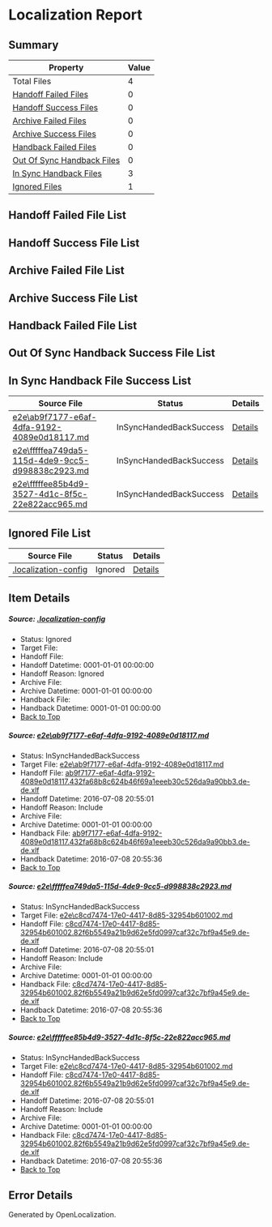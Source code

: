 # <a name='report-top'></a> Localization Report

## Summary
 Property | Value 
 -------- | ----- 
 Total Files | 4
[ Handoff Failed Files ](#handoff-failed-list)| 0
[ Handoff Success Files ](#handoff-success-list)| 0
[ Archive Failed Files ](#archive-failed-list)| 0
[ Archive Success Files ](#archive-success-list)| 0
[ Handback Failed Files ](#handback-failed-list)| 0
[ Out Of Sync Handback Files ](#outofsync-handback-success-list)| 0
[ In Sync Handback Files ](#insync-handback-success-list)| 3
[ Ignored Files ](#ignored-list)| 1

## <a name='handoff-failed-list'></a> Handoff Failed File List

## <a name='handoff-success-list'></a> Handoff Success File List

## <a name='archive-failed-list'></a> Archive Failed File List

## <a name='archive-success-list'></a> Archive Success File List

## <a name='handback-failed-list'></a> Handback Failed File List

## <a name='outofsync-handback-success-list'></a> Out Of Sync Handback Success File List

## <a name='insync-handback-success-list'></a> In Sync Handback File Success List
 Source File | Status | Details 
 ----------- | ------ | ------- 
 [e2e\ab9f7177-e6af-4dfa-9192-4089e0d18117.md](https://github.com/OpenLocalizationTestOrg/oltest/blob/4f59ad60c90c8ca1562f68549bb9e1deb54e19eb/e2e/ab9f7177-e6af-4dfa-9192-4089e0d18117.md) | InSyncHandedBackSuccess | [Details](#efd05c46db07fbcdd04f02a1ef8166c87c6d65eb1)
 [e2e\fffffea749da5-115d-4de9-9cc5-d998838c2923.md](https://github.com/OpenLocalizationTestOrg/oltest/blob/1940485fcb391fd40e360efa0c8022ec370d5f98/e2e/fffffea749da5-115d-4de9-9cc5-d998838c2923.md) | InSyncHandedBackSuccess | [Details](#bf4fc33d52c63b7171984cbc569af3a8560233322)
 [e2e\fffffee85b4d9-3527-4d1c-8f5c-22e822acc965.md](https://github.com/OpenLocalizationTestOrg/oltest/blob/1940485fcb391fd40e360efa0c8022ec370d5f98/e2e/fffffee85b4d9-3527-4d1c-8f5c-22e822acc965.md) | InSyncHandedBackSuccess | [Details](#bf4fc33d52c63b7171984cbc569af3a8560233323)

## <a name='ignored-list'></a> Ignored File List
 Source File | Status | Details 
 ----------- | ------ | ------- 
 [.localization-config](https://github.com/OpenLocalizationTestOrg/oltest/blob/1940485fcb391fd40e360efa0c8022ec370d5f98/.localization-config) | Ignored | [Details](#3d4f252ac210baf56311d7e97dcc2db10974dbd20)

## Item Details
##### <a name='3d4f252ac210baf56311d7e97dcc2db10974dbd20'></a> Source: [.localization-config](https://github.com/OpenLocalizationTestOrg/oltest/blob/1940485fcb391fd40e360efa0c8022ec370d5f98/.localization-config)
* Status: Ignored
* Target File: 
* Handoff File: 
* Handoff Datetime: 0001-01-01 00:00:00
* Handoff Reason: Ignored
* Archive File: 
* Archive Datetime: 0001-01-01 00:00:00
* Handback File: 
* Handback Datetime: 0001-01-01 00:00:00
* [Back to Top](#report-top)

##### <a name='efd05c46db07fbcdd04f02a1ef8166c87c6d65eb1'></a> Source: [e2e\ab9f7177-e6af-4dfa-9192-4089e0d18117.md](https://github.com/OpenLocalizationTestOrg/oltest/blob/4f59ad60c90c8ca1562f68549bb9e1deb54e19eb/e2e/ab9f7177-e6af-4dfa-9192-4089e0d18117.md)
* Status: InSyncHandedBackSuccess
* Target File: [e2e\ab9f7177-e6af-4dfa-9192-4089e0d18117.md](https://github.com/OpenLocalizationTestOrg/oltest-dede-fly/blob/121841db5f7974607d09ed5a16923c590894d3a0/e2e/ab9f7177-e6af-4dfa-9192-4089e0d18117.md)
* Handoff File: [ab9f7177-e6af-4dfa-9192-4089e0d18117.432fa68b8c624b46f69a1eeeb30c526da9a90bb3.de-de.xlf](https://github.com/OpenLocalizationTestOrg/olhandoff-e2e/blob/c1a17c073c55ef2f30c5e61aa67d27b627028b61/ol-handoff/OpenLocalizationTestOrg/oltest-dede-fly/ci/ht/ab9f7177-e6af-4dfa-9192-4089e0d18117.432fa68b8c624b46f69a1eeeb30c526da9a90bb3.de-de.xlf)
* Handoff Datetime: 2016-07-08 20:55:01
* Handoff Reason: Include
* Archive File: 
* Archive Datetime: 0001-01-01 00:00:00
* Handback File: [ab9f7177-e6af-4dfa-9192-4089e0d18117.432fa68b8c624b46f69a1eeeb30c526da9a90bb3.de-de.xlf](https://github.com/OpenLocalizationTestOrg/olhandback-e2e/blob/1625d39f67ea6800c58a6c96d083fc159fcc23cb/ol-handback/OpenLocalizationTestOrg/oltest-dede-fly/ci/ht/ab9f7177-e6af-4dfa-9192-4089e0d18117.432fa68b8c624b46f69a1eeeb30c526da9a90bb3.de-de.xlf)
* Handback Datetime: 2016-07-08 20:55:36
* [Back to Top](#report-top)

##### <a name='bf4fc33d52c63b7171984cbc569af3a8560233322'></a> Source: [e2e\fffffea749da5-115d-4de9-9cc5-d998838c2923.md](https://github.com/OpenLocalizationTestOrg/oltest/blob/1940485fcb391fd40e360efa0c8022ec370d5f98/e2e/fffffea749da5-115d-4de9-9cc5-d998838c2923.md)
* Status: InSyncHandedBackSuccess
* Target File: [e2e\c8cd7474-17e0-4417-8d85-32954b601002.md](https://github.com/OpenLocalizationTestOrg/oltest-dede-fly/blob/121841db5f7974607d09ed5a16923c590894d3a0/e2e/c8cd7474-17e0-4417-8d85-32954b601002.md)
* Handoff File: [c8cd7474-17e0-4417-8d85-32954b601002.82f6b5549a21b9d62e5fd0997caf32c7bf9a45e9.de-de.xlf](https://github.com/OpenLocalizationTestOrg/olhandoff-e2e/blob/c1a17c073c55ef2f30c5e61aa67d27b627028b61/ol-handoff/OpenLocalizationTestOrg/oltest-dede-fly/ci/ht/c8cd7474-17e0-4417-8d85-32954b601002.82f6b5549a21b9d62e5fd0997caf32c7bf9a45e9.de-de.xlf)
* Handoff Datetime: 2016-07-08 20:55:01
* Handoff Reason: Include
* Archive File: 
* Archive Datetime: 0001-01-01 00:00:00
* Handback File: [c8cd7474-17e0-4417-8d85-32954b601002.82f6b5549a21b9d62e5fd0997caf32c7bf9a45e9.de-de.xlf](https://github.com/OpenLocalizationTestOrg/olhandback-e2e/blob/1625d39f67ea6800c58a6c96d083fc159fcc23cb/ol-handback/OpenLocalizationTestOrg/oltest-dede-fly/ci/ht/c8cd7474-17e0-4417-8d85-32954b601002.82f6b5549a21b9d62e5fd0997caf32c7bf9a45e9.de-de.xlf)
* Handback Datetime: 2016-07-08 20:55:36
* [Back to Top](#report-top)

##### <a name='bf4fc33d52c63b7171984cbc569af3a8560233323'></a> Source: [e2e\fffffee85b4d9-3527-4d1c-8f5c-22e822acc965.md](https://github.com/OpenLocalizationTestOrg/oltest/blob/1940485fcb391fd40e360efa0c8022ec370d5f98/e2e/fffffee85b4d9-3527-4d1c-8f5c-22e822acc965.md)
* Status: InSyncHandedBackSuccess
* Target File: [e2e\c8cd7474-17e0-4417-8d85-32954b601002.md](https://github.com/OpenLocalizationTestOrg/oltest-dede-fly/blob/121841db5f7974607d09ed5a16923c590894d3a0/e2e/c8cd7474-17e0-4417-8d85-32954b601002.md)
* Handoff File: [c8cd7474-17e0-4417-8d85-32954b601002.82f6b5549a21b9d62e5fd0997caf32c7bf9a45e9.de-de.xlf](https://github.com/OpenLocalizationTestOrg/olhandoff-e2e/blob/c1a17c073c55ef2f30c5e61aa67d27b627028b61/ol-handoff/OpenLocalizationTestOrg/oltest-dede-fly/ci/ht/c8cd7474-17e0-4417-8d85-32954b601002.82f6b5549a21b9d62e5fd0997caf32c7bf9a45e9.de-de.xlf)
* Handoff Datetime: 2016-07-08 20:55:01
* Handoff Reason: Include
* Archive File: 
* Archive Datetime: 0001-01-01 00:00:00
* Handback File: [c8cd7474-17e0-4417-8d85-32954b601002.82f6b5549a21b9d62e5fd0997caf32c7bf9a45e9.de-de.xlf](https://github.com/OpenLocalizationTestOrg/olhandback-e2e/blob/1625d39f67ea6800c58a6c96d083fc159fcc23cb/ol-handback/OpenLocalizationTestOrg/oltest-dede-fly/ci/ht/c8cd7474-17e0-4417-8d85-32954b601002.82f6b5549a21b9d62e5fd0997caf32c7bf9a45e9.de-de.xlf)
* Handback Datetime: 2016-07-08 20:55:36
* [Back to Top](#report-top)


## Error Details

Generated by OpenLocalization.
